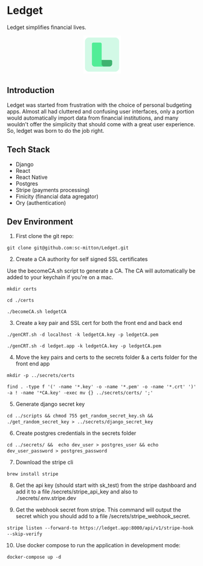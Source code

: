 # Ledget

Ledget simplifies financial lives.


<div style="text-align:center">
  <img src="media/logoIcon.png" alt="Logo" width="100" height="100">
</div>

## Introduction

Ledget was started from frustration with the choice of personal budgeting apps. Almost all had cluttered and confusing user interfaces, only a portion would automatically import data from financial institutions, and many wouldn't offer the simplicity that should come with a great user experience. So, ledget was born to do the job right.

## Tech Stack
- Django
- React
- React Native
- Postgres
- Stripe (payments processing)
- Finicity (financial data agregator)
- Ory (authentication)

## Dev Environment

1. First clone the git repo:

```
git clone git@github.com:sc-mitton/Ledget.git
```


2. Create a CA authority for self signed SSL certificates

Use the becomeCA.sh script to generate a CA. The CA will automatically be added to your keychain if you're on a mac.

```
mkdir certs
```


```
cd ./certs
```


```
./becomeCA.sh ledgetCA
```


3. Create a key pair and SSL cert for both the front end and back end

```
./genCRT.sh -d localhost -k ledgetCA.key -p ledgetCA.pem
```


```
./genCRT.sh -d ledget.app -k ledgetCA.key -p ledgetCA.pem
```


4. Move the key pairs and certs to the secrets folder & a certs folder for the front end app

```
mkdir -p ../secrets/certs
```

```
find . -type f '(' -name '*.key' -o -name '*.pem' -o -name '*.crt' ')'  -a ! -name '*CA.key' -exec mv {} ../secrets/certs/ ';'
```


5. Generate django secret key

```
cd ../scripts && chmod 755 get_random_secret_key.sh && ./get_random_secret_key > ../secrets/django_secret_key
```


6. Create postgres credentials in the secrets folder

```
cd ../secrets/ &&  echo dev_user > postgres_user && echo dev_user_password > postgres_password
```


7. Download the stripe cli

```
brew install stripe
```


8. Get the api key (should start with sk_test) from the stripe dashboard and add it to a file /secrets/stripe_api_key and also to ./secrets/.env.stripe.dev

9. Get the webhook secret from stripe. This command will output the secret which you should add to a file /secrets/stripe_webhook_secret.

```
stripe listen --forward-to https://ledget.app:8000/api/v1/stripe-hook --skip-verify
```


10. Use docker compose to run the application in development mode:

```
docker-compose up -d
```

